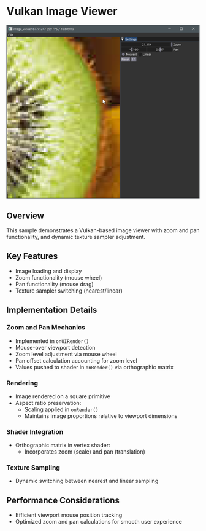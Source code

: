 # Vulkan Image Viewer

![Image Viewer Interface](docs/image_viewer.png)

## Overview

This sample demonstrates a Vulkan-based image viewer with zoom and pan functionality, and dynamic texture sampler adjustment.

## Key Features

- Image loading and display
- Zoom functionality (mouse wheel)
- Pan functionality (mouse drag)
- Texture sampler switching (nearest/linear)

## Implementation Details

### Zoom and Pan Mechanics
- Implemented in `onUIRender()`
- Mouse-over viewport detection
- Zoom level adjustment via mouse wheel
- Pan offset calculation accounting for zoom level
- Values pushed to shader in `onRender()` via orthographic matrix

### Rendering
- Image rendered on a square primitive
- Aspect ratio preservation:
  - Scaling applied in `onRender()`
  - Maintains image proportions relative to viewport dimensions

### Shader Integration
- Orthographic matrix in vertex shader:
  - Incorporates zoom (scale) and pan (translation)

### Texture Sampling
- Dynamic switching between nearest and linear sampling

## Performance Considerations

- Efficient viewport mouse position tracking
- Optimized zoom and pan calculations for smooth user experience